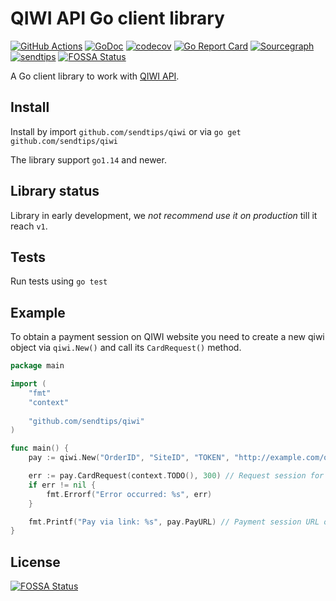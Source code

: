 # QIWI API Go client library

[![GitHub Actions](https://github.com/sendtips/qiwi/workflows/Go/badge.svg)](https://github.com/sendtips/qiwi/actions?workflow=Go)
[![GoDoc](https://godoc.org/github.com/sendtips/qiwi?status.svg)](https://godoc.org/github.com/sendtips/qiwi)
[![codecov](https://codecov.io/gh/sendtips/qiwi/branch/master/graph/badge.svg)](https://codecov.io/gh/sendtips/qiwi)
[![Go Report Card](https://goreportcard.com/badge/github.com/sendtips/qiwi)](https://goreportcard.com/report/github.com/sendtips/qiwi)
[![Sourcegraph](https://sourcegraph.com/github.com/sendtips/qiwi/-/badge.svg)](https://sourcegraph.com/github.com/sendtips/qiwi?badge)
[![sendtips](https://img.shields.io/badge/🍩_Sendtips-@awsom82-black?labelColor=3298dc)](https://sendtips.ru/pay/E2ZfzjVE)
[![FOSSA Status](https://app.fossa.com/api/projects/git%2Bgithub.com%2Fsendtips%2Fqiwi.svg?type=shield)](https://app.fossa.com/projects/git%2Bgithub.com%2Fsendtips%2Fqiwi?ref=badge_shield)


A Go client library to work with [QIWI API](https://developer.qiwi.com/en/).

## Install
Install by import `github.com/sendtips/qiwi` or via `go get github.com/sendtips/qiwi`

The library support `go1.14` and newer.

## Library status
Library in early development, we *not recommend use it on production* till it reach `v1`.

## Tests
Run tests using `go test`

## Example
To obtain a payment session on QIWI website you need to create a new qiwi object via `qiwi.New()` and call its `CardRequest()` method.

```go
package main

import (
    "fmt"
    "context"
    
    "github.com/sendtips/qiwi"
)

func main() {
    pay := qiwi.New("OrderID", "SiteID", "TOKEN", "http://example.com/qiwi-api")

    err := pay.CardRequest(context.TODO(), 300) // Request session for 3.00RUB
    if err != nil {
        fmt.Errorf("Error occurred: %s", err)
    }

    fmt.Printf("Pay via link: %s", pay.PayURL) // Payment session URL on QIWI website
}
```


## License
[![FOSSA Status](https://app.fossa.com/api/projects/git%2Bgithub.com%2Fsendtips%2Fqiwi.svg?type=large)](https://app.fossa.com/projects/git%2Bgithub.com%2Fsendtips%2Fqiwi?ref=badge_large)